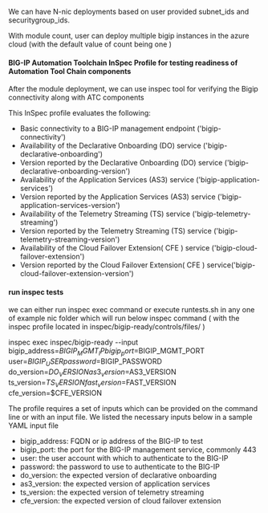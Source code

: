 We can have N-nic deployments based on user provided subnet_ids and securitygroup_ids.

With module count, user can deploy multiple bigip instances in the azure cloud (with the default value of count being one )

#### BIG-IP Automation Toolchain InSpec Profile for testing readiness of Automation Tool Chain components 

After the module deployment, we can use inspec tool for verifying the Bigip connectivity along with ATC components

This InSpec profile evaluates the following:

* Basic connectivity to a BIG-IP management endpoint ('bigip-connectivity')
* Availability of the Declarative Onboarding (DO) service ('bigip-declarative-onboarding')
* Version reported by the Declarative Onboarding (DO) service ('bigip-declarative-onboarding-version')
* Availability of the Application Services (AS3) service ('bigip-application-services')
* Version reported by the Application Services (AS3) service ('bigip-application-services-version')
* Availability of the Telemetry Streaming (TS) service ('bigip-telemetry-streaming')
* Version reported by the Telemetry Streaming (TS) service ('bigip-telemetry-streaming-version')
* Availability of the Cloud Failover Extension( CFE ) service ('bigip-cloud-failover-extension')
* Version reported by the Cloud Failover Extension( CFE ) service('bigip-cloud-failover-extension-version')

#### run inspec tests

we can either run inspec exec command or execute runtests.sh in any one of example nic folder which will run below inspec command ( with the inspec profile located in inspec/bigip-ready/controls/files/ )

inspec exec inspec/bigip-ready  --input bigip_address=$BIGIP_MGMT_IP bigip_port=$BIGIP_MGMT_PORT user=$BIGIP_USER password=$BIGIP_PASSWORD do_version=$DO_VERSION as3_version=$AS3_VERSION ts_version=$TS_VERSION fast_version=$FAST_VERSION cfe_version=$CFE_VERSION

The profile requires a set of inputs which can be provided on the command line or with an input file. We listed the necessary inputs below in a sample YAML input file

* bigip_address: FQDN or ip address of the BIG-IP to test
* bigip_port: the port for the BIG-IP management service, commonly 443
* user: the user account with which to authenticate to the BIG-IP
* password: the password to use to authenticate to the BIG-IP
* do_version: the expected version of declarative onboarding
* as3_version: the expected version of application services
* ts_version: the expected version of telemetry streaming
* cfe_version: the expected version of cloud failover extension
